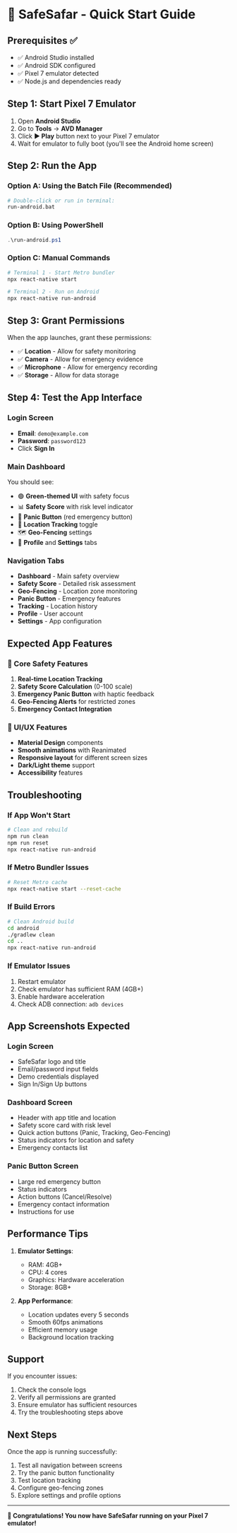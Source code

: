# 🚀 SafeSafar - Quick Start Guide

## Prerequisites ✅

- ✅ Android Studio installed
- ✅ Android SDK configured
- ✅ Pixel 7 emulator detected
- ✅ Node.js and dependencies ready

## Step 1: Start Pixel 7 Emulator

1. Open **Android Studio**
2. Go to **Tools** → **AVD Manager**
3. Click **▶️ Play** button next to your Pixel 7 emulator
4. Wait for emulator to fully boot (you'll see the Android home screen)

## Step 2: Run the App

### Option A: Using the Batch File (Recommended)

```bash
# Double-click or run in terminal:
run-android.bat
```

### Option B: Using PowerShell

```powershell
.\run-android.ps1
```

### Option C: Manual Commands

```bash
# Terminal 1 - Start Metro bundler
npx react-native start

# Terminal 2 - Run on Android
npx react-native run-android
```

## Step 3: Grant Permissions

When the app launches, grant these permissions:

- ✅ **Location** - Allow for safety monitoring
- ✅ **Camera** - Allow for emergency evidence
- ✅ **Microphone** - Allow for emergency recording
- ✅ **Storage** - Allow for data storage

## Step 4: Test the App Interface

### Login Screen

- **Email**: `demo@example.com`
- **Password**: `password123`
- Click **Sign In**

### Main Dashboard

You should see:

- 🟢 **Green-themed UI** with safety focus
- 📊 **Safety Score** with risk level indicator
- 🚨 **Panic Button** (red emergency button)
- 📍 **Location Tracking** toggle
- 🗺️ **Geo-Fencing** settings
- 👤 **Profile** and **Settings** tabs

### Navigation Tabs

- **Dashboard** - Main safety overview
- **Safety Score** - Detailed risk assessment
- **Geo-Fencing** - Location zone monitoring
- **Panic Button** - Emergency features
- **Tracking** - Location history
- **Profile** - User account
- **Settings** - App configuration

## Expected App Features

### 🎯 Core Safety Features

1. **Real-time Location Tracking**
2. **Safety Score Calculation** (0-100 scale)
3. **Emergency Panic Button** with haptic feedback
4. **Geo-Fencing Alerts** for restricted zones
5. **Emergency Contact Integration**

### 🎨 UI/UX Features

- **Material Design** components
- **Smooth animations** with Reanimated
- **Responsive layout** for different screen sizes
- **Dark/Light theme** support
- **Accessibility** features

## Troubleshooting

### If App Won't Start

```bash
# Clean and rebuild
npm run clean
npm run reset
npx react-native run-android
```

### If Metro Bundler Issues

```bash
# Reset Metro cache
npx react-native start --reset-cache
```

### If Build Errors

```bash
# Clean Android build
cd android
./gradlew clean
cd ..
npx react-native run-android
```

### If Emulator Issues

1. Restart emulator
2. Check emulator has sufficient RAM (4GB+)
3. Enable hardware acceleration
4. Check ADB connection: `adb devices`

## App Screenshots Expected

### Login Screen

- SafeSafar logo and title
- Email/password input fields
- Demo credentials displayed
- Sign In/Sign Up buttons

### Dashboard Screen

- Header with app title and location
- Safety score card with risk level
- Quick action buttons (Panic, Tracking, Geo-Fencing)
- Status indicators for location and safety
- Emergency contacts list

### Panic Button Screen

- Large red emergency button
- Status indicators
- Action buttons (Cancel/Resolve)
- Emergency contact information
- Instructions for use

## Performance Tips

1. **Emulator Settings**:

   - RAM: 4GB+
   - CPU: 4 cores
   - Graphics: Hardware acceleration
   - Storage: 8GB+

2. **App Performance**:
   - Location updates every 5 seconds
   - Smooth 60fps animations
   - Efficient memory usage
   - Background location tracking

## Support

If you encounter issues:

1. Check the console logs
2. Verify all permissions are granted
3. Ensure emulator has sufficient resources
4. Try the troubleshooting steps above

## Next Steps

Once the app is running successfully:

1. Test all navigation between screens
2. Try the panic button functionality
3. Test location tracking
4. Configure geo-fencing zones
5. Explore settings and profile options

---

**🎉 Congratulations! You now have SafeSafar running on your Pixel 7 emulator!**

